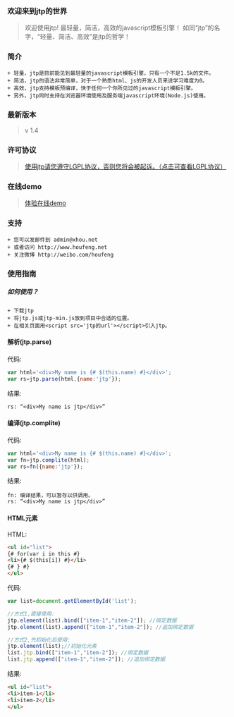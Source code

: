 ### 欢迎来到jtp的世界
>欢迎使用jtp! 最轻量，简洁，高效的javascript模板引擎！
>如同“jtp”的名字，“轻量、简洁、高效”是jtp的哲学！

### 简介
```
+ 轻量，jtp是目前能见到最轻量的javascript模板引擎，只有一个不足1.5k的文件。
+ 简洁，jtp的语法非常简单，对于一个熟悉html、js的开发人员来说学习难度为0。
+ 高效，jtp支持模板预编译，快于任何一个你所见过的javascript模板引擎。
+ 另外，jtp同时支持在浏览器环境使用及服务端javascript环境(Node.js)使用。
```

### 最新版本
>v 1.4

### 许可协议
>[使用jtp请您遵守LGPL协议，否则您将会被起诉。（点击可查看LGPL协议）](http://www.gnu.org/licenses/lgpl.html)

### 在线demo
>[体验在线demo](http://houfeng.net/demos/jtp/)

### 支持
```
+ 您可以发邮件到 admin@xhou.net
+ 或者访问 http://www.houfeng.net
+ 关注微博 http://weibo.com/houfeng
```

### 使用指南

##### 如何使用？
```
+ 下载jtp
+ 将jtp.js或jtp-min.js放到项目中合适的位置。
+ 在相关页面用<script src='jtp的url'></script>引入jtp。
```

#### 解析(jtp.parse)
代码:
```javascript
var html='<div>My name is {# $(this.name) #}</div>';
var rs=jtp.parse(html,{name:'jtp'});
```
结果:
```
rs: “<div>My name is jtp</div>”
```

#### 编译(jtp.complite)
代码:
```javascript
var html='<div>My name is {# $(this.name) #}</div>';
var fn=jtp.complite(html);
var rs=fn({name:'jtp'});
```
结果:
```
fn: 编译结果，可以暂存以供调用。
rs: “<div>My name is jtp</div>”
```

#### HTML元素
HTML:
```html
<ul id="list">
{# for(var i in this #}
<li>{# $(this[i]) #}</li>
{# } #}
</ul>
```
代码:
```javascript
var list=document.getElementById('list');

//方式1,直接使用:
jtp.element(list).bind(["item-1","item-2"]); //绑定数据
jtp.element(list).append(["item-1","item-2"]); //追加绑定数据

//方式2,先初始化后使用:
jtp.element(list);//初始化元素
list.jtp.bind(["item-1","item-2"]); //绑定数据
list.jtp.append(["item-1","item-2"]); //追加绑定数据
```

结果:
```html
<ul id="list">
<li>item-1</li>
<li>item-2</li>
</ul>
```